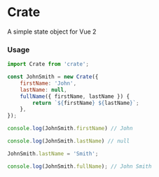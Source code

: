 # Crate

A simple state object for Vue 2

### Usage
``` javascript
import Crate from 'crate';

const JohnSmith = new Crate({
	firstName: 'John',
	lastName: null,
	fullName({ firstName, lastName }) {
		return `${firstName} ${lastName}`;
	},
});

console.log(JohnSmith.firstName) // John

console.log(JohnSmith.lastName) // null

JohnSmith.lastName = 'Smith';

console.log(JohnSmith.fullName); // John Smith
```